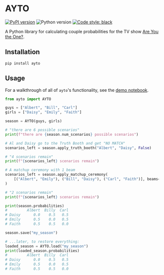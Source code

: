 # AYTO

[![PyPI version](https://badge.fury.io/py/ayto.svg)](https://badge.fury.io/py/ayto) ![Python version](https://img.shields.io/pypi/pyversions/ayto) [![Code style: black](https://img.shields.io/badge/code%20style-black-000000.svg)](https://github.com/psf/black)

A Python library for calculating couple probabilities for the TV show [Are You the One?](https://en.wikipedia.org/wiki/Are_You_the_One%3F).

## Installation

```
pip install ayto
```

## Usage

For a walkthrough of all of `ayto`'s functionality, see the [demo notebook](https://github.com/daturkel/ayto/blob/main/demo.ipynb).

```python
from ayto import AYTO

guys = ["Albert", "Bill", "Carl"]
girls = ["Daisy", "Emily", "Faith"]

season = AYTO(guys, girls)

# "there are 6 possible scenarios"
print(f"there are {season.num_scenarios} possible scenarios")

# Al and Daisy go to the Truth Booth and get "NO MATCH"
scenarios_left = season.apply_truth_booth("Albert", "Daisy", False)

# "4 scenarios remain"
print(f"{scenarios_left} scenarios remain")

# A matchup ceremony with 1 beam
scenarios_left = season.apply_matchup_ceremony(
    [("Albert", "Emily"), ("Bill", "Daisy"), ("Carl", "Faith")], beams=1
)

# "2 scenarios remain"
print(f"{scenarios_left} scenarios remain")

print(season.probabilities)
#         Albert  Billy  Carl
# Daisy      0.0    0.5   0.5
# Emily      0.5    0.0   0.5
# Faith      0.5    0.5   0.0

season.save("my_season")

# ...later, to restore everything:
loaded_season = AYTO.load("my_season")
print(loaded_season.probabilities)
#         Albert  Billy  Carl
# Daisy      0.0    0.5   0.5
# Emily      0.5    0.0   0.5
# Faith      0.5    0.5   0.0
```

